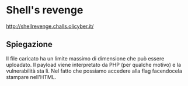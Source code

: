 # Shell's revenge

http://shellrevenge.challs.olicyber.it/

## Spiegazione

Il file caricato ha un limite massimo di dimensione che può essere uploadato. Il payload viene interpretato da PHP (per qualche motivo) e la vulnerabilità sta li. Nel fatto che possiamo accedere alla flag facendocela stampare nell'HTML.